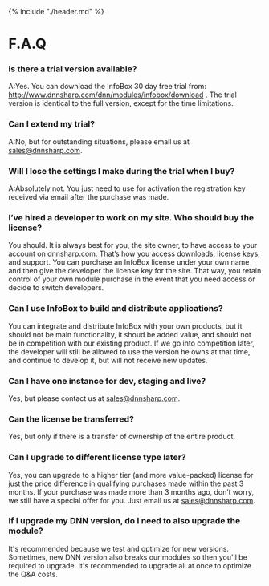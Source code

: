 {% include "./header.md" %}
# F.A.Q


### Is there a trial version available?
A:Yes. You can download the InfoBox 30 day free trial from: http://www.dnnsharp.com/dnn/modules/infobox/download . The trial version is identical to the full version, except for the time limitations.

### Can I extend my trial?
A:No, but for outstanding situations, please email us at sales@dnnsharp.com.

### Will I lose the settings I make during the trial when I buy?

A:Absolutely not. You just need to use for activation the registration key received via email after the purchase was made.

### I’ve hired a developer to work on my site. Who should buy the license?
You should. It is always best for you, the site owner, to have access to your account on dnnsharp.com. That’s how you access downloads, license keys, and support.
You can purchase an InfoBox license under your own name and then give the developer the license key for the site. That way, you retain control of your own module purchase in the event that you need access or decide to switch developers.

### Can I use InfoBox to build and distribute applications?
You can integrate and distribute InfoBox with your own products, but it should not be main functionality, it shoud be added value, and should not be in competition with our existing product. If we go into competition later, the developer will still be allowed to use the version he owns at that time, and continue to develop it, but will not receive new updates.

### Can I have one instance for dev, staging and live?
Yes, but please contact us at sales@dnnsharp.com.

### Can the license be transferred?
Yes, but only if there is a transfer of ownership of the entire product.


### Can I upgrade to different license type later?
Yes, you can upgrade to a higher tier (and more value-packed) license for just the price difference in qualifying purchases made within the past 3 months. If your purchase was made more than 3 months ago, don’t worry, we still have a special offer for you. Just email us at sales@dnnsharp.com.


### If I upgrade my DNN version, do I need to also upgrade the module?
It's recommended because we test and optimize for new versions. Sometimes, new DNN version also breaks our modules so then you'll be required to upgrade. It's recommended to upgrade all at once to optimize the Q&A costs.

